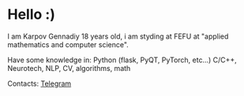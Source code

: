 # Hello :)

I am Karpov Gennadiy 18 years old, i am styding at FEFU at "applied mathematics and computer science".

Have some knowledge in: Python (flask, PyQT, PyTorch, etc...) C/C++, Neurotech, NLP, CV, algorithms, math


Contacts: [Telegram](https://t.me/riko125)
